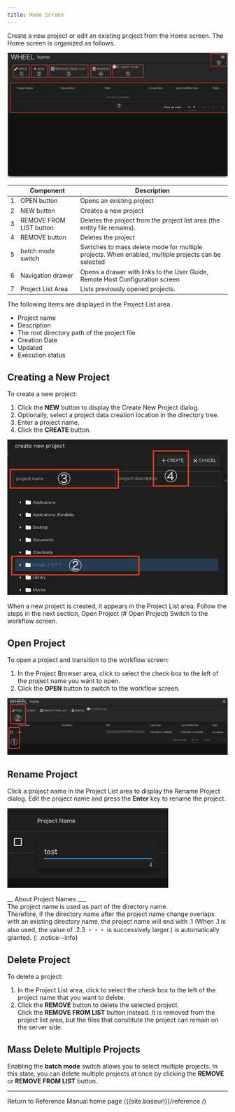 ```yaml
---
title: Home Screen
---
```

Create a new project or edit an existing project from the Home screen.
The Home screen is organized as follows.

![img](./img/home.png "home")

|| Component | Description |
|----------|----------|---------------------------------|
|1| OPEN button                | Opens an existing project                                                                           |
|2| NEW button                 | Creates a new project                                                                         |
|3| REMOVE FROM LIST button    | Deletes the project from the project list area (the entity file remains).                       |
|4| REMOVE button              | Deletes the project                                                                             |
|5| batch mode switch        | Switches to mass delete mode for multiple projects. When enabled, multiple projects can be selected |
|6| Navigation drawer     | Opens a drawer with links to the User Guide, Remote Host Configuration screen                               |
|7| Project List Area | Lists previously opened projects.                                                         |

The following items are displayed in the Project List area.
- Project name
- Description
- The root directory path of the project file
- Creation Date
- Updated
- Execution status


## Creating a New Project
To create a new project:

1. Click the __NEW__ button to display the Create New Project dialog.
1. Optionally, select a project data creation location in the directory tree.
1. Enter a project name.
1. Click the __CREATE__ button.

![img](./img/new.png "new")

When a new project is created, it appears in the Project List area.
Follow the steps in the next section, Open Project (# Open Project)
Switch to the workflow screen.

## Open Project
To open a project and transition to the workflow screen:

1. In the Project Browser area, click to select the check box to the left of the project name you want to open.
1. Click the __OPEN__ button to switch to the workflow screen.

![img](./img/open.png "open")

## Rename Project
Click a project name in the Project List area to display the Rename Project dialog.
Edit the project name and press the __Enter__ key to rename the project.

![img](./img/changeName.png "changeName")

__ About Project Names ___  
The project name is used as part of the directory name.  
Therefore, if the directory name after the project name change overlaps with an existing directory name, the project name will end with .1
(When .1 is also used, the value of .2.3 ・・・ is successively larger.) is automatically granted.
{: .notice--info}

## Delete Project
To delete a project:
1. In the Project List area, click to select the check box to the left of the project name that you want to delete.
1. Click the __REMOVE__ button to delete the selected project.  
   Click the __REMOVE FROM LIST__ button instead.
   It is removed from the project list area, but the files that constitute the project can remain on the server side.

## Mass Delete Multiple Projects
Enabling the __batch mode__ switch allows you to select multiple projects.
In this state, you can delete multiple projects at once by clicking the __REMOVE__ or __REMOVE FROM LIST__ button.

--------
Return to Reference Manual home page ({{site.baseurl}}/reference /)
